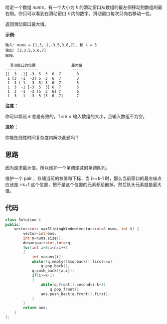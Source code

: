 给定一个数组 *nums*，有一个大小为 *k* 的滑动窗口从数组的最左侧移动到数组的最右侧。你只可以看到在滑动窗口 *k* 内的数字。滑动窗口每次只向右移动一位。

返回滑动窗口最大值。

**示例:**

```
输入: nums = [1,3,-1,-3,5,3,6,7], 和 k = 3
输出: [3,3,5,5,6,7] 
解释: 

  滑动窗口的位置                最大值
---------------               -----
[1  3  -1] -3  5  3  6  7       3
 1 [3  -1  -3] 5  3  6  7       3
 1  3 [-1  -3  5] 3  6  7       5
 1  3  -1 [-3  5  3] 6  7       5
 1  3  -1  -3 [5  3  6] 7       6
 1  3  -1  -3  5 [3  6  7]      7
```

**注意：**

你可以假设 *k* 总是有效的，1 ≤ k ≤ 输入数组的大小，且输入数组不为空。

**进阶：**

你能在线性时间复杂度内解决此题吗？

## 思路

因为是求最大值，所以维护一个单调递减的单调队列。

维护一个 pair ，存储当前的权值和下标，当 i>=k-1 时，那么当前窗口的最左端点应该是 i-k+1 这个位置，把不是这个位置的元素都给删掉。然后队头元素就是最大值。

## 代码

```cpp
class Solution {
public:
    vector<int> maxSlidingWindow(vector<int>& nums, int k) {
        vector<int>ans;
        int n=nums.size();
        deque<pair<int,int>>q;
        for(int i=0;i<n;i++)
        {
            int x=nums[i];
            while(!q.empty()&&q.back().first<=x)
                q.pop_back();
            q.push_back({x,i});
            if(i>=k-1)
            {
                while(q.front().second<i-k+1)
                    q.pop_front();
                ans.push_back(q.front().first);
            }
        }
        return ans;
    }
};
```

